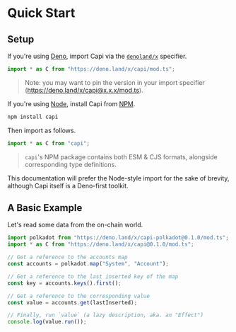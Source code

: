 # Quick Start

## Setup

If you're using [Deno](https://deno.land/), import Capi via the [`denoland/x`](https://deno.land/x) specifier.

```ts
import * as C from "https://deno.land/x/capi/mod.ts";
```

> Note: you may want to pin the version in your import specifier (https://deno.land/x/capi@x.x.x/mod.ts).

If you're using [Node](https://nodejs.org/), install Capi from [NPM](https://www.npmjs.com/).

```sh
npm install capi
```

Then import as follows.

```ts
import * as C from "capi";
```

> `capi`'s NPM package contains both ESM & CJS formats, alongside corresponding type definitions.

This documentation will prefer the Node-style import for the sake of brevity, although Capi itself is a Deno-first toolkit.

## A Basic Example

Let's read some data from the on-chain world.

```ts
import polkadot from "https://deno.land/x/capi-polkadot@0.1.0/mod.ts";
import * as C from "https://deno.land/x/capi@0.1.0/mod.ts";

// Get a reference to the accounts map
const accounts = polkadot.map("System", "Account");

// Get a reference to the last inserted key of the map
const key = accounts.keys().first();

// Get a reference to the corresponding value
const value = accounts.get(lastInserted);

// Finally, run `value` (a lazy description, aka. an "Effect")
console.log(value.run());
```
